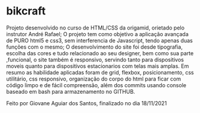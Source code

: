 # bikcraft
Projeto desenvolvido no curso de HTML/CSS da origamid, orietado pelo instrutor André Rafael;
O projeto tem como objetivo a aplicação avançada de PURO html5 e css3, sem interferencia de Javascript, tendo apenas duas funções com o mesmo;
O desenvolvimento do site foi desde tipografia, escolha das cores e tudo relacionado ao seu designer, bem como sua parte ,funcional, o site também é responsivo,
servindo tanto para dispositivos moveis quanto para dispositivos estacionarios com telas mais amplas.
Em resumo as habilidade aplicadas foram de grid, flexbox, posicionamento, css utilitário, css responsivo, organização do corpo do html para ficar com  código limpo e
de fácil compreensão, além dos commits usando console baseado em bash para armazenamento no GITHUB.

Feito por Giovane Aguiar dos Santos, finalizado no dia 18/11/2021
